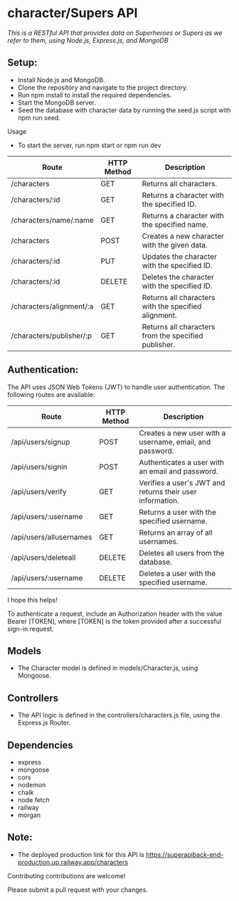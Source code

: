 # character/Supers API

*This is a RESTful API that provides data on Superheroes or Supers as we refer to them, using Node.js, Express.js, and MongoDB*

## Setup:
* Install Node.js and MongoDB.
* Clone the repository and navigate to the project directory.
* Run npm install to install the required dependencies.
* Start the MongoDB server.
* Seed the database with character data by running the seed.js script with npm run seed.

Usage
* To start the server, run npm start or npm run dev

| Route                          | HTTP Method | Description                                                |
| ------------------------------| -----------| -----------------------------------------------------------|
| /characters               | GET        | Returns all characters.                                    |
| /characters/:id           | GET        | Returns a character with the specified ID.                |
| /characters/name/:name    | GET        | Returns a character with the specified name.              |
| /characters               | POST       | Creates a new character with the given data.              |
| /characters/:id           | PUT        | Updates the character with the specified ID.              |
| /characters/:id           | DELETE     | Deletes the character with the specified ID.              |
| /characters/alignment/:a  | GET        | Returns all characters with the specified alignment.      |
| /characters/publisher/:p  | GET        | Returns all characters from the specified publisher.      |

## Authentication:

The API uses JSON Web Tokens (JWT) to handle user authentication. The following routes are available:


| Route                | HTTP Method | Description                                                                   |
|----------------------|-------------|-------------------------------------------------------------------------------|
| /api/users/signup    | POST        | Creates a new user with a username, email, and password.                      |
| /api/users/signin    | POST        | Authenticates a user with an email and password.                               |
| /api/users/verify    | GET         | Verifies a user's JWT and returns their user information.                      |
| /api/users/:username | GET         | Returns a user with the specified username.                                    |
| /api/users/allusernames | GET     | Returns an array of all usernames.                                            |
| /api/users/deleteall | DELETE      | Deletes all users from the database.                                          |
| /api/users/:username | DELETE      | Deletes a user with the specified username.                                   |
I hope this helps!

To authenticate a request, include an Authorization header with the value Bearer [TOKEN], where [TOKEN] is the token provided after a successful sign-in request.

## Models
* The Character model is defined in models/Character.js, using Mongoose.

## Controllers
* The API logic is defined in the controllers/characters.js file, using the Express.js Router.

## Dependencies
* express
* mongoose
* cors
* nodemon
* chalk
* node fetch
* railway 
* morgan 

## Note: 
* The deployed production link for this API is https://superapiback-end-production.up.railway.app/characters


Contributing contributions are welcome! 

Please submit a pull request with your changes.
